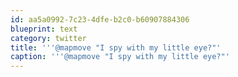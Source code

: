 ```yaml
---
id: aa5a0992-7c23-4dfe-b2c0-b60907884306
blueprint: text
category: twitter
title: '''@mapmove "I spy with my little eye?"'
caption: '''@mapmove "I spy with my little eye?"'
---
```

